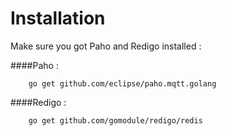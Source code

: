 # Installation

Make sure you got Paho and Redigo installed :


####Paho :
```shell
    go get github.com/eclipse/paho.mqtt.golang
```
####Redigo :

```shell
    go get github.com/gomodule/redigo/redis
```
